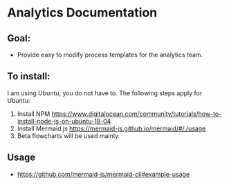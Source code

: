 # Analytics Documentation

## Goal:
- Provide easy to modify process templates for the analytics team.

## To install:
I am using Ubuntu, you do not have to. The following steps apply for Ubuntu:
1. Install NPM https://www.digitalocean.com/community/tutorials/how-to-install-node-js-on-ubuntu-18-04
2. Install Mermaid.js https://mermaid-js.github.io/mermaid/#/./usage
3. Beta flowcharts will be used mainly.

## Usage
- https://github.com/mermaid-js/mermaid-cli#example-usage